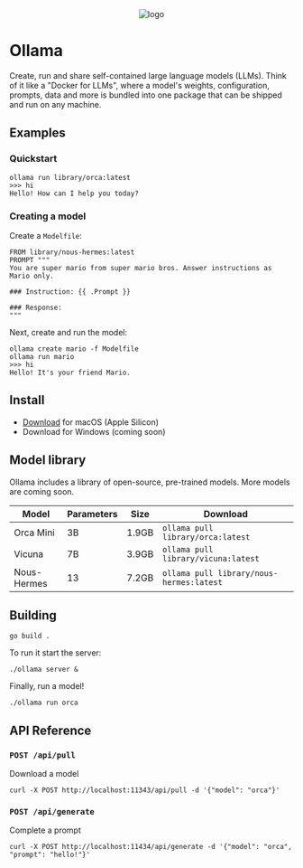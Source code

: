 <div align="center">
  <picture>
    <source media="(prefers-color-scheme: dark)" srcset="https://github.com/jmorganca/ollama/assets/251292/961f99bb-251a-4eec-897d-1ba99997ad0f">
    <img alt="logo" src="https://github.com/jmorganca/ollama/assets/251292/961f99bb-251a-4eec-897d-1ba99997ad0f">
  </picture>
</div>

# Ollama

Create, run and share self-contained large language models (LLMs). Think of it like a "Docker for LLMs", where a model's weights, configuration, prompts, data and more is bundled into one package that can be shipped and run on any machine.

## Examples

### Quickstart

```
ollama run library/orca:latest
>>> hi
Hello! How can I help you today?
```

### Creating a model

Create a `Modelfile`:

```
FROM library/nous-hermes:latest
PROMPT """
You are super mario from super mario bros. Answer instructions as Mario only.

### Instruction: {{ .Prompt }}

### Response:
"""
```

Next, create and run the model:

```
ollama create mario -f Modelfile
ollama run mario
>>> hi
Hello! It's your friend Mario.
```

## Install

- [Download](https://ollama.ai/download) for macOS (Apple Silicon)
- Download for Windows (coming soon)

## Model library

Ollama includes a library of open-source, pre-trained models. More models are coming soon.

| Model       | Parameters | Size  | Download                                 |
| ----------- | ---------- | ----- | ---------------------------------------- |
| Orca Mini   | 3B         | 1.9GB | `ollama pull library/orca:latest`        |
| Vicuna      | 7B         | 3.9GB | `ollama pull library/vicuna:latest`      |
| Nous-Hermes | 13         | 7.2GB | `ollama pull library/nous-hermes:latest` |

## Building

```
go build .
```

To run it start the server:

```
./ollama server &
```

Finally, run a model!

```
./ollama run orca
```

## API Reference

### `POST /api/pull`

Download a model

```
curl -X POST http://localhost:11343/api/pull -d '{"model": "orca"}'
```

### `POST /api/generate`

Complete a prompt

```
curl -X POST http://localhost:11434/api/generate -d '{"model": "orca", "prompt": "hello!"}'
```
